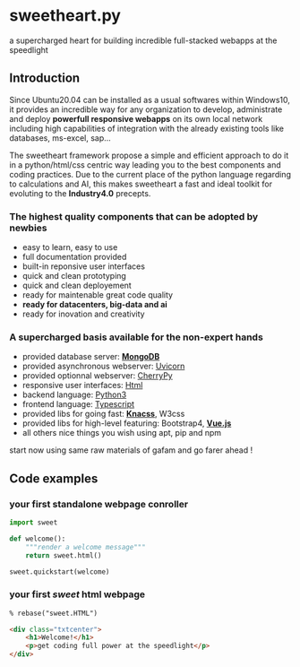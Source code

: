 # sweetheart.py
a supercharged heart for building incredible full-stacked webapps at the speedlight

## Introduction

Since Ubuntu20.04 can be installed as a usual softwares within Windows10, it provides an incredible way for any organization to develop, administrate and deploy **powerfull responsive webapps** on its own local network including high capabilities of integration with the already existing tools like databases, ms-excel, sap...

The sweetheart framework propose a simple and efficient approach to do it in a python/html/css centric way leading you to the best components and coding practices. Due to the current place of the python language regarding to calculations and AI, this makes sweetheart a fast and ideal toolkit for evoluting to the **Industry4.0** precepts.

### The highest quality components that can be adopted by newbies

- easy to learn, easy to use
- full documentation provided
- built-in reponsive user interfaces
- quick and clean prototyping
- quick and clean deployement
- ready for maintenable great code quality
- **ready for datacenters, big-data and ai**
- ready for inovation and creativity

### A supercharged basis available for the non-expert hands

- provided database server: [**MongoDB**](https://www.mongodb.com/)
- provided asynchronous webserver: [Uvicorn](https://www.uvicorn.org/)
- provided optionnal webserver: [CherryPy](https://cherrypy.org/)
- responsive user interfaces: [Html](https://www.w3schools.com/)
- backend language: [Python3](https://www.python.org/)
- frontend language: [Typescript](https://www.typescriptlang.org/)
- provided libs for going fast: [**Knacss**](https://www.knacss.com/), W3css
- provided libs for high-level featuring: Bootstrap4, [**Vue.js**](https://vuejs.org/)
- all others nice things you wish using apt, pip and npm

start now using same raw materials of gafam and go farer ahead !

## Code examples

### your first standalone webpage conroller

```python
import sweet

def welcome():
    """render a welcome message"""
    return sweet.html()

sweet.quickstart(welcome)
```

### your first *sweet* html webpage

``` html
% rebase("sweet.HTML")

<div class="txtcenter">
    <h1>Welcome!</h1>
    <p>get coding full power at the speedlight</p>
</div>
```
